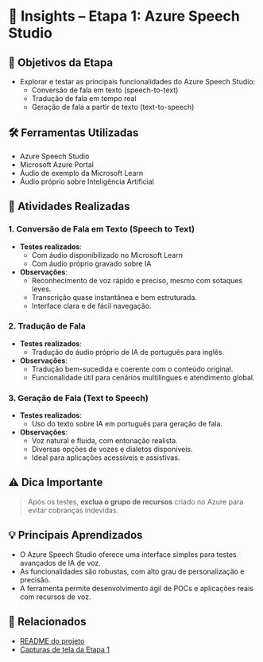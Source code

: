 # 🧠 Insights – Etapa 1: Azure Speech Studio

## 🎯 Objetivos da Etapa
- Explorar e testar as principais funcionalidades do Azure Speech Studio:
  - Conversão de fala em texto (speech-to-text)
  - Tradução de fala em tempo real
  - Geração de fala a partir de texto (text-to-speech)

## 🛠️ Ferramentas Utilizadas
- Azure Speech Studio
- Microsoft Azure Portal
- Áudio de exemplo da Microsoft Learn
- Áudio próprio sobre Inteligência Artificial

## 📝 Atividades Realizadas

### 1. Conversão de Fala em Texto (Speech to Text)
- **Testes realizados**: 
  - Com áudio disponibilizado no Microsoft Learn
  - Com áudio próprio gravado sobre IA
- **Observações**:
  - Reconhecimento de voz rápido e preciso, mesmo com sotaques leves.
  - Transcrição quase instantânea e bem estruturada.
  - Interface clara e de fácil navegação.

### 2. Tradução de Fala
- **Testes realizados**:
  - Tradução do áudio próprio de IA de português para inglês.
- **Observações**:
  - Tradução bem-sucedida e coerente com o conteúdo original.
  - Funcionalidade útil para cenários multilíngues e atendimento global.

### 3. Geração de Fala (Text to Speech)
- **Testes realizados**:
  - Uso do texto sobre IA em português para geração de fala.
- **Observações**:
  - Voz natural e fluida, com entonação realista.
  - Diversas opções de vozes e dialetos disponíveis.
  - Ideal para aplicações acessíveis e assistivas.

## ⚠️ Dica Importante
> Após os testes, **exclua o grupo de recursos** criado no Azure para evitar cobranças indevidas.

## 💡 Principais Aprendizados
- O Azure Speech Studio oferece uma interface simples para testes avançados de IA de voz.
- As funcionalidades são robustas, com alto grau de personalização e precisão.
- A ferramenta permite desenvolvimento ágil de POCs e aplicações reais com recursos de voz.

## 📁 Relacionados
- [README do projeto](../README.md)
- [Capturas de tela da Etapa 1](../images/etapa-1-speech-studio/)
